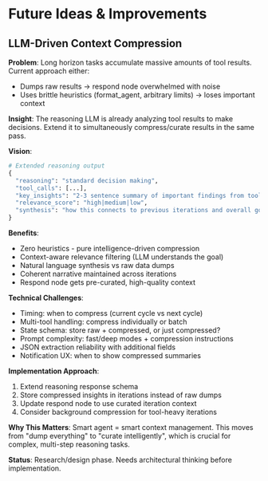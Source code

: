 # Future Ideas & Improvements

## LLM-Driven Context Compression

**Problem**: Long horizon tasks accumulate massive amounts of tool results. Current approach either:
- Dumps raw results → respond node overwhelmed with noise
- Uses brittle heuristics (format_agent, arbitrary limits) → loses important context

**Insight**: The reasoning LLM is already analyzing tool results to make decisions. Extend it to simultaneously compress/curate results in the same pass.

**Vision**:
```python
# Extended reasoning output
{
  "reasoning": "standard decision making",
  "tool_calls": [...],
  "key_insights": "2-3 sentence summary of important findings from tool results",
  "relevance_score": "high|medium|low",
  "synthesis": "how this connects to previous iterations and overall goal"
}
```

**Benefits**:
- Zero heuristics - pure intelligence-driven compression
- Context-aware relevance filtering (LLM understands the goal)
- Natural language synthesis vs raw data dumps
- Coherent narrative maintained across iterations
- Respond node gets pre-curated, high-quality context

**Technical Challenges**:
- Timing: when to compress (current cycle vs next cycle)
- Multi-tool handling: compress individually or batch
- State schema: store raw + compressed, or just compressed?
- Prompt complexity: fast/deep modes + compression instructions
- JSON extraction reliability with additional fields
- Notification UX: when to show compressed summaries

**Implementation Approach**:
1. Extend reasoning response schema
2. Store compressed insights in iterations instead of raw dumps
3. Update respond node to use curated iteration context
4. Consider background compression for tool-heavy iterations

**Why This Matters**:
Smart agent = smart context management. This moves from "dump everything" to "curate intelligently", which is crucial for complex, multi-step reasoning tasks.

**Status**: Research/design phase. Needs architectural thinking before implementation.